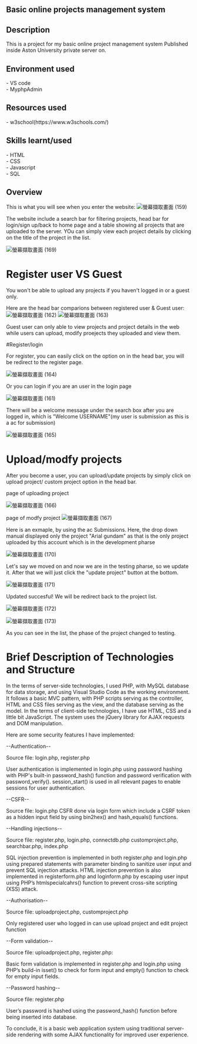<h2>Basic online projects management system</h2>

<h2>Description</h2>
This is a project for my basic online project management system Published inside Aston University private server on.

<h2>Environment used</h2>
- VS code<br>
- MyphpAdmin

<h2>Resources used</h2>
- w3school(https://www.w3schools.com/)

<h2>Skills learnt/used</h2>
- HTML<br>
- CSS<br>
- Javascript<br>
- SQL<br>

<h2>Overview</h2>

This is what you will see when you enter the website:
![螢幕擷取畫面 (159)](https://github.com/Shecklock/Basic_online_projects_management_system/assets/84926502/4f7319a0-1993-4fa4-bdc7-1fe114f20529)

The website include a search bar for filtering projects, head bar for login/sign up/back to home page and a table showing all projects that are uploaded to the server.
YOu can simply view each project details by clicking on the title of the project in the list.

![螢幕擷取畫面 (169)](https://github.com/Shecklock/Basic_online_projects_management_system/assets/84926502/595c1824-ef53-4376-a018-5401e0fc573b)


# Register user VS Guest

You won't be able to upload any projects if you haven't logged in or a guest only.

Here are the head bar comparions between registered user & Guest user:
![螢幕擷取畫面 (162)](https://github.com/Shecklock/Basic_online_projects_management_system/assets/84926502/2a3660ed-02bc-4ac9-a171-d395cbca843d)
![螢幕擷取畫面 (163)](https://github.com/Shecklock/Basic_online_projects_management_system/assets/84926502/fe3e2188-96de-4e53-9cd2-bab156ea803e)

Guest user can only able to view projects and project details in the web while users can upload, modify proejects they uploaded and view them.

#Register/login

For register, you can easily click on the option on in the head bar, you will be redirect to the register page.

![螢幕擷取畫面 (164)](https://github.com/Shecklock/Basic_online_projects_management_system/assets/84926502/0f470d86-35d0-4ff9-8d95-c9ebbbb7a39f)

Or you can login if you are an user in the login page

![螢幕擷取畫面 (161)](https://github.com/Shecklock/Basic_online_projects_management_system/assets/84926502/cff70256-d1e3-439b-9691-2a0e280b6936)

There will be a welcome message under the search box after you are logged in, which is "Welcome USERNAME"(my user is submission as this is a ac for submission)

![螢幕擷取畫面 (165)](https://github.com/Shecklock/Basic_online_projects_management_system/assets/84926502/88ea46ec-2cdc-4dab-b8df-cfa90a793507)

# Upload/modfy projects 

After you become a user, you can upload/update projects by simply click on upload project/ custom project option in the head bar.

page of uploading project

![螢幕擷取畫面 (166)](https://github.com/Shecklock/Basic_online_projects_management_system/assets/84926502/3a3a3c63-366d-4f2d-a783-d19d893b5a04)

page of modfy project
![螢幕擷取畫面 (167)](https://github.com/Shecklock/Basic_online_projects_management_system/assets/84926502/ae69377e-dadb-4ce5-b2cc-92a1c72eadbc)

Here is an exmaple, by using the ac Submissions.
Here, the drop down manual displayed only the project "Arial gundam" as that is the only project uploaded by this account which is in the development pharse

![螢幕擷取畫面 (170)](https://github.com/Shecklock/Basic_online_projects_management_system/assets/84926502/61aa6617-674c-47a9-a740-b8374bb250f7)

Let's say we moved on and now we are in the testing pharse, so we update it.
After that we will just click the "update project" button at the bottom.

![螢幕擷取畫面 (171)](https://github.com/Shecklock/Basic_online_projects_management_system/assets/84926502/a0978a06-85cd-4497-bfdc-fce6cb1b489b)

Updated succesful! We will be redirect back to the project list.

![螢幕擷取畫面 (172)](https://github.com/Shecklock/Basic_online_projects_management_system/assets/84926502/f8028cc2-444c-4dfa-846d-acadd585df77)

![螢幕擷取畫面 (173)](https://github.com/Shecklock/Basic_online_projects_management_system/assets/84926502/54148edd-0e08-4235-9421-1198c000da5e)

As you can see in the list, the phase of the project changed to testing.


# Brief Description of Technologies and Structure

In the terms of server-side technologies, I used PHP, with MySQL database for data
storage, and using Visual Studio Code as the working environment. It follows a basic
MVC pattern, with PHP scripts serving as the controller, HTML and CSS files serving
as the view, and the database serving as the model.
In the terms of client-side technologies, I have use HTML, CSS and a little bit
JavaScript. The system uses the jQuery library for AJAX requests and DOM
manipulation.

Here are some security features I have implemented:

--Authentication-- 

Source file: login.php, register.php

User authentication is implemented
in login.php using password hashing
with PHP's built-in password_hash()
function and password verification
with password_verify().
session_start() is used in all relevant
pages to enable sessions for user
authentication.

--CSFR--

Source file: login.php
CSFR done via login form which
include a CSRF token as a hidden
input field by using bin2hex() and
hash_equals() functions.

--Handling
injections--

Source file: register.php, login.php,
connectdb.php
customproject.php,
searchbar.php,
index.php

SQL injection prevention is
implemented in both register.php
and login.php using prepared
statements with parameter binding
to sanitize user input and prevent
SQL injection attacks.
HTML injection prevention is also
implemented in registerform.php
and loginform.php by escaping user
input using PHP’s htmlspecialcahrs()
function to prevent cross-site
scripting (XSS) attack.

--Authorisation--

Source file: uploadproject.php,
customproject.php

Only registered user who logged in
can use upload project and edit
project function

--Form validation-- 

Source file: uploadproject.php,
register.php:

Basic form validation is implemented
in register.php and login.php using
PHP’s build-in isset() to check for
form input and empty() function to
check for empty input fields.

--Password hashing--

Source file: register.php

User’s password is hashed using
the password_hash() function before
being inserted into database.

To conclude, it is a basic web application system using traditional server-side
rendering with some AJAX functionality for improved user experience.
